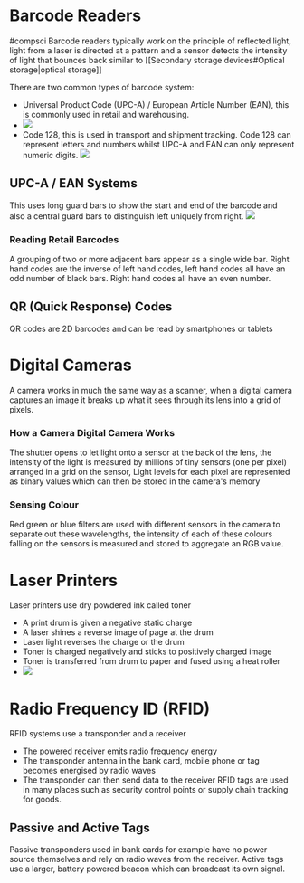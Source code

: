 # Barcode Readers

#compsci
Barcode readers typically work on the principle of reflected light, light from a laser is directed at a pattern and a sensor detects the intensity of light that bounces back similar to [[Secondary storage devices#Optical storage|optical storage]]

There are two common types of barcode system:
- Universal Product Code (UPC-A) / European Article Number (EAN), this is commonly used in retail and warehousing.
-  ![](https://i.imgur.com/6IMLOEc.png)
- Code 128, this is used in transport and shipment tracking. Code 128 can represent letters and numbers whilst UPC-A and EAN can only represent numeric digits.
![](https://i.imgur.com/CoNICMj.png)

## UPC-A / EAN Systems

This uses long guard bars to show the start and end of the barcode and also a central guard bars to distinguish left uniquely from right.
![](https://i.imgur.com/YMmw6vp.png)

### Reading Retail Barcodes

A grouping of two or more adjacent bars appear as a single wide bar. Right hand codes are the inverse of left hand codes, left hand codes all have an odd number of black bars. Right hand codes all have an even number.

## QR (Quick Response) Codes

QR codes are 2D barcodes and can be read by smartphones or tablets

# Digital Cameras

A camera works in much the same way as a scanner, when a digital camera captures an image it breaks up what it sees through its lens into a grid of pixels.

### How a Camera Digital Camera Works

The shutter opens to let light onto a sensor at the back of the lens, the intensity of the light is measured by millions of tiny sensors (one per pixel) arranged in a grid on the sensor, Light levels for each pixel are represented as binary values which can then be stored in the camera's memory

### Sensing Colour

Red green or blue filters are used with different sensors in the camera to separate out these wavelengths, the intensity of each of these colours falling on the sensors is measured and stored to aggregate an RGB value.

# Laser Printers

Laser printers use dry powdered ink called toner
- A print drum is given a negative static charge
- A laser shines a reverse image of page at the drum
- Laser light reverses the charge or the drum
- Toner is charged negatively and sticks to positively charged image
- Toner is transferred from drum to paper and fused using a heat roller
- ![](https://i.imgur.com/X73sbh3.png)

# Radio Frequency ID (RFID)

RFID systems use a transponder and a receiver
- The powered receiver emits radio frequency energy
- The transponder antenna in the bank card, mobile phone or tag becomes energised by radio waves
- The transponder can then send data to the receiver
RFID tags are used in many places such as security control points or supply chain tracking for goods.

## Passive and Active Tags

Passive transponders used in bank cards for example have no power source themselves and rely on radio waves from the receiver. Active tags use a larger, battery powered beacon which can broadcast its own signal.